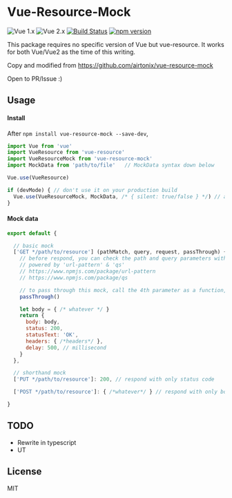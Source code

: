 # Vue-Resource-Mock
![Vue 1.x](https://img.shields.io/badge/vue-1.x-green.svg "Vue 1 Compatible")
![Vue 2.x](https://img.shields.io/badge/vue-2.x-green.svg "Vue 2 Compatible")
[![Build Status](https://travis-ci.org/noru/vue-resource-mock.svg?branch=master)](https://travis-ci.org/noru/vue-resource-mock)
[![npm version](https://img.shields.io/npm/v/vue-resource-mock.svg)](https://www.npmjs.com/package/vue-resource-mock)

This package requires no specific version of Vue but vue-resource. It works for both Vue/Vue2 as the time of this writing.

Copy and modified from https://github.com/airtonix/vue-resource-mock

Open to PR/Issue :)

## Usage

#### Install

After `npm install vue-resource-mock --save-dev`,

```javascript
import Vue from 'vue'
import VueResource from 'vue-resource'
import VueResourceMock from 'vue-resource-mock'
import MockData from 'path/to/file'   // MockData syntax down below

Vue.use(VueResource)

if (devMode) { // don't use it on your production build
  Vue.use(VueResourceMock, MockData, /* { silent: true/false } */) // after use vue-resource
}

```

#### Mock data
```javascript
export default {

  // basic mock
  ['GET */path/to/resource'] (pathMatch, query, request, passThrough) {
    // before respond, you can check the path and query parameters with `pathMatch` & `query`
    // powered by 'url-pattern' & 'qs'
    // https://www.npmjs.com/package/url-pattern
    // https://www.npmjs.com/package/qs

    // to pass through this mock, call the 4th parameter as a function, the return value will be ignored
    passThrough()

    let body = { /* whatever */ }
    return {
      body: body,
      status: 200,
      statusText: 'OK',
      headers: { /*headers*/ },
      delay: 500, // millisecond
    }
  },

  // shorthand mock
  ['PUT */path/to/resource']: 200, // respond with only status code

  ['POST */path/to/resource']: { /*whatever*/ } // respond with only body, status code = 200

}

```

## TODO
- Rewrite in typescript
- UT

## License
MIT
